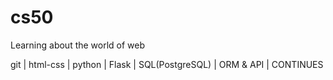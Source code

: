 # cs50
Learning about the world of web

git
  |
html-css
  |
python
  |
Flask
  |
SQL(PostgreSQL)
  |
ORM & API
  |
CONTINUES
